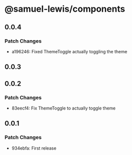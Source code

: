 # @samuel-lewis/components

## 0.0.4

### Patch Changes

- a196246: Fixed ThemeToggle actually toggling the theme

## 0.0.3

## 0.0.2

### Patch Changes

- 83eecf4: Fix ThemeToggle to actually toggle theme

## 0.0.1

### Patch Changes

- 934ebfa: First release
